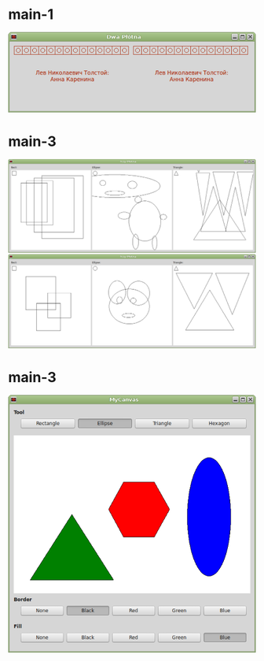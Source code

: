 
# main-1

![main-1 #1](imgs/main-1-1.png?raw=true)

# main-3

![main-3 #1](imgs/main-3-1.png?raw=true)
![main-3 #1](imgs/main-3-2.png?raw=true)

# main-3

![main-3 #1](imgs/main-6-1.png?raw=true)

